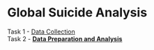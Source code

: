 # Global Suicide Analysis
Task 1 - [Data Collection](https://github.com/Patrick-MB/global-suicide-analysis/blob/main/Task%201%20-%20Data%20Collection.ipynb)  
Task 2 - **[Data Preparation and Analysis](https://github.com/Patrick-MB/global-suicide-analysis/blob/main/Task%202%20-%20Data%20Preparation%20and%20Analysis.ipynb)**
